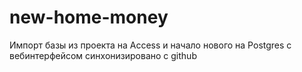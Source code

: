 # new-home-money
Импорт базы из проекта на Access и начало нового на Postgres с вебинтерфейсом
синхонизировано с github
